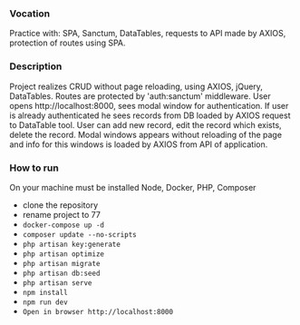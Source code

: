 ### Vocation
Practice with: SPA, Sanctum, DataTables, requests to API made by AXIOS, protection of routes using SPA.
### Description
Project realizes CRUD without page reloading, using AXIOS, jQuery, DataTables. Routes are protected by
'auth:sanctum' middleware. User opens http://localhost:8000, sees modal window for authentication. If user
is already authenticated he sees records from DB loaded by AXIOS request to DataTable tool. User
can add new record, edit the record which exists, delete the record. Modal windows appears without reloading
of the page and info for this windows is loaded by AXIOS from API of application.
### How to run
On your machine must be installed Node, Docker, PHP, Composer
* clone the repository
* rename project to 77
* ```docker-compose up -d```
*  ```composer update --no-scripts```
*  ```php artisan key:generate```
*  ```php artisan optimize```
* ```php artisan migrate```
* ```php artisan db:seed```
* ```php artisan serve```
* ```npm install```
* ```npm run dev```
*  ```Open in browser http://localhost:8000```
